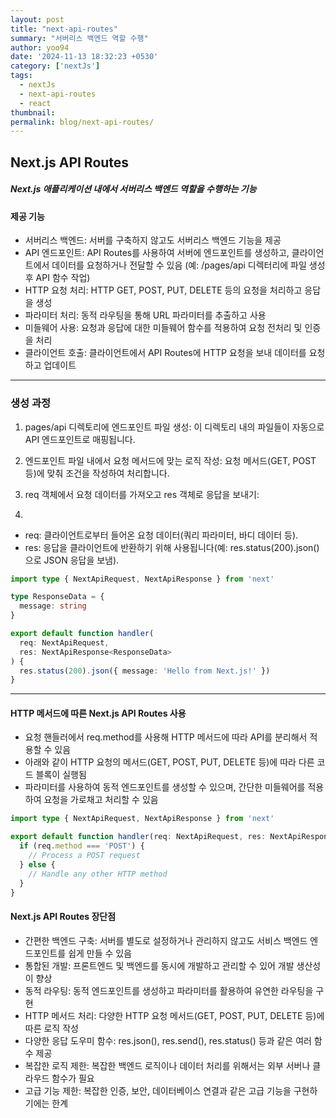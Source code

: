 ```yaml
---
layout: post
title: "next-api-routes"
summary: "서버리스 백엔드 역할 수행"
author: yoo94
date: '2024-11-13 18:32:23 +0530'
category: ['nextJs']
tags:
  - nextJs
  - next-api-routes
  - react
thumbnail: 
permalink: blog/next-api-routes/
---
```


## Next.js API Routes

##### Next.js 애플리케이션 내에서 서버리스 백엔드 역할을 수행하는 기능

#### 제공 기능

- 서버리스 백엔드: 서버를 구축하지 않고도 서버리스 백엔드 기능을 제공
- API 엔드포인트: API Routes를 사용하여 서버에 엔드포인트를 생성하고, 클라이언트에서 데이터를 요청하거나 전달할 수 있음 (예: /pages/api 디렉터리에 파일 생성 후 API 함수 작업)
- HTTP 요청 처리: HTTP GET, POST, PUT, DELETE 등의 요청을 처리하고 응답을 생성 
- 파라미터 처리: 동적 라우팅을 통해 URL 파라미터를 추출하고 사용
- 미들웨어 사용: 요청과 응답에 대한 미들웨어 함수를 적용하여 요청 전처리 및 인증을 처리
- 클라이언트 호출: 클라이언트에서 API Routes에 HTTP 요청을 보내 데이터를 요청하고 업데이트


---

### 생성 과정
1. pages/api 디렉토리에 엔드포인트 파일 생성: 이 디렉토리 내의 파일들이 자동으로 API 엔드포인트로 매핑됩니다.

2. 엔드포인트 파일 내에서 요청 메서드에 맞는 로직 작성: 요청 메서드(GET, POST 등)에 맞춰 조건을 작성하여 처리합니다.

3. req 객체에서 요청 데이터를 가져오고 res 객체로 응답을 보내기:

4. 
- req: 클라이언트로부터 들어온 요청 데이터(쿼리 파라미터, 바디 데이터 등).
- res: 응답을 클라이언트에 반환하기 위해 사용됩니다(예: res.status(200).json()으로 JSON 응답을 보냄).

```ts
import type { NextApiRequest, NextApiResponse } from 'next'

type ResponseData = {
  message: string
}

export default function handler(
  req: NextApiRequest,
  res: NextApiResponse<ResponseData>
) {
  res.status(200).json({ message: 'Hello from Next.js!' })
}
```

---

#### HTTP 메서드에 따른 Next.js API Routes 사용
- 요청 핸들러에서 req.method를 사용해 HTTP 메서드에 따라 API를 분리해서 적용할 수 있음
- 아래와 같이 HTTP 요청의 메서드(GET, POST, PUT, DELETE 등)에 따라 다른 코드 블록이 실행됨
- 파라미터를 사용하여 동적 엔드포인트를 생성할 수 있으며, 간단한 미들웨어를 적용하여 요청을 가로채고 처리할 수 있음

```ts
import type { NextApiRequest, NextApiResponse } from 'next'

export default function handler(req: NextApiRequest, res: NextApiResponse) {
  if (req.method === 'POST') {
    // Process a POST request
  } else {
    // Handle any other HTTP method
  }
}

```

#### Next.js API Routes 장단점
- 간편한 백엔드 구축: 서버를 별도로 설정하거나 관리하지 않고도 서비스 백엔드 엔드포인트를 쉽게 만들 수 있음
- 통합된 개발: 프론트엔드 및 백엔드를 동시에 개발하고 관리할 수 있어 개발 생산성이 향상
- 동적 라우팅: 동적 엔드포인트를 생성하고 파라미터를 활용하여 유연한 라우팅을 구현
- HTTP 메서드 처리: 다양한 HTTP 요청 메서드(GET, POST, PUT, DELETE 등)에 따른 로직 작성
- 다양한 응답 도우미 함수: res.json(), res.send(), res.status() 등과 같은 여러 함수 제공
- 복잡한 로직 제한: 복잡한 백엔드 로직이나 데이터 처리를 위해서는 외부 서버나 클라우드 함수가 필요
- 고급 기능 제한: 복잡한 인증, 보안, 데이터베이스 연결과 같은 고급 기능을 구현하기에는 한계